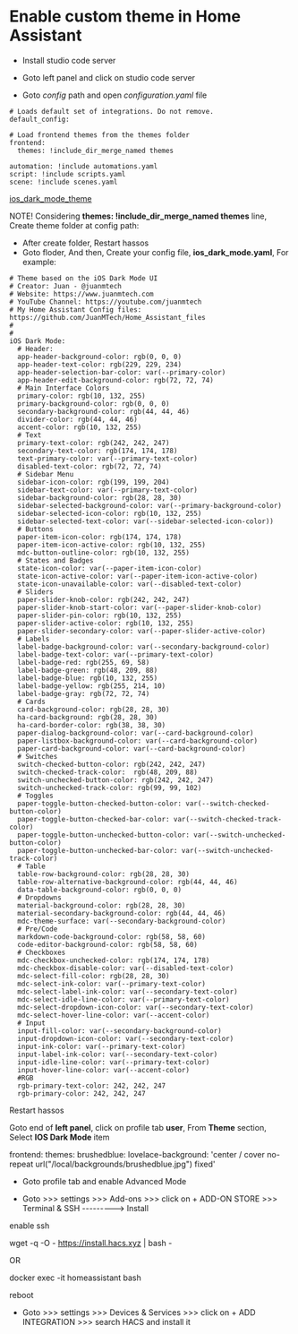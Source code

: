 # Enable custom theme in Home Assistant


- Install studio code server 

- Goto left panel and click on studio code server 

- Goto *config* path and open *configuration.yaml* file

```code
# Loads default set of integrations. Do not remove.
default_config:

# Load frontend themes from the themes folder
frontend:
  themes: !include_dir_merge_named themes

automation: !include automations.yaml
script: !include scripts.yaml
scene: !include scenes.yaml

```

[ios_dark_mode_theme](https://github.com/JuanMTech/ios_dark_mode_theme)

NOTE! Considering __themes: !include_dir_merge_named themes__ line, Create theme folder at config path:
- After create folder, Restart hassos
- Goto floder, And then, Create your config file, **ios_dark_mode.yaml**, For example:

```code
# Theme based on the iOS Dark Mode UI
# Creator: Juan - @juanmtech
# Website: https://www.juanmtech.com
# YouTube Channel: https://youtube.com/juanmtech
# My Home Assistant Config files: https://github.com/JuanMTech/Home_Assistant_files
#
#
iOS Dark Mode:
  # Header:
  app-header-background-color: rgb(0, 0, 0)
  app-header-text-color: rgb(229, 229, 234)
  app-header-selection-bar-color: var(--primary-color)
  app-header-edit-background-color: rgb(72, 72, 74)
  # Main Interface Colors
  primary-color: rgb(10, 132, 255)
  primary-background-color: rgb(0, 0, 0)
  secondary-background-color: rgb(44, 44, 46)
  divider-color: rgb(44, 44, 46)
  accent-color: rgb(10, 132, 255)
  # Text
  primary-text-color: rgb(242, 242, 247)
  secondary-text-color: rgb(174, 174, 178)
  text-primary-color: var(--primary-text-color)
  disabled-text-color: rgb(72, 72, 74)
  # Sidebar Menu
  sidebar-icon-color: rgb(199, 199, 204)
  sidebar-text-color: var(--primary-text-color)
  sidebar-background-color: rgb(28, 28, 30)
  sidebar-selected-background-color: var(--primary-background-color)
  sidebar-selected-icon-color: rgb(10, 132, 255)
  sidebar-selected-text-color: var(--sidebar-selected-icon-color))
  # Buttons
  paper-item-icon-color: rgb(174, 174, 178)
  paper-item-icon-active-color: rgb(10, 132, 255)
  mdc-button-outline-color: rgb(10, 132, 255)
  # States and Badges
  state-icon-color: var(--paper-item-icon-color)
  state-icon-active-color: var(--paper-item-icon-active-color)
  state-icon-unavailable-color: var(--disabled-text-color)
  # Sliders
  paper-slider-knob-color: rgb(242, 242, 247)
  paper-slider-knob-start-color: var(--paper-slider-knob-color)
  paper-slider-pin-color: rgb(10, 132, 255)
  paper-slider-active-color: rgb(10, 132, 255)
  paper-slider-secondary-color: var(--paper-slider-active-color)
  # Labels
  label-badge-background-color: var(--secondary-background-color)
  label-badge-text-color: var(--primary-text-color)
  label-badge-red: rgb(255, 69, 58)
  label-badge-green: rgb(48, 209, 88)
  label-badge-blue: rgb(10, 132, 255)
  label-badge-yellow: rgb(255, 214, 10)
  label-badge-gray: rgb(72, 72, 74)
  # Cards
  card-background-color: rgb(28, 28, 30)
  ha-card-background: rgb(28, 28, 30)
  ha-card-border-color: rgb(38, 38, 30)
  paper-dialog-background-color: var(--card-background-color)
  paper-listbox-background-color: var(--card-background-color)
  paper-card-background-color: var(--card-background-color)
  # Switches
  switch-checked-button-color: rgb(242, 242, 247)
  switch-checked-track-color:  rgb(48, 209, 88)
  switch-unchecked-button-color: rgb(242, 242, 247)
  switch-unchecked-track-color: rgb(99, 99, 102)
  # Toggles
  paper-toggle-button-checked-button-color: var(--switch-checked-button-color)
  paper-toggle-button-checked-bar-color: var(--switch-checked-track-color)
  paper-toggle-button-unchecked-button-color: var(--switch-unchecked-button-color)
  paper-toggle-button-unchecked-bar-color: var(--switch-unchecked-track-color)
  # Table
  table-row-background-color: rgb(28, 28, 30)
  table-row-alternative-background-color: rgb(44, 44, 46)
  data-table-background-color: rgb(0, 0, 0)
  # Dropdowns
  material-background-color: rgb(28, 28, 30)
  material-secondary-background-color: rgb(44, 44, 46)
  mdc-theme-surface: var(--secondary-background-color)
  # Pre/Code
  markdown-code-background-color: rgb(58, 58, 60)
  code-editor-background-color: rgb(58, 58, 60)
  # Checkboxes
  mdc-checkbox-unchecked-color: rgb(174, 174, 178)
  mdc-checkbox-disable-color: var(--disabled-text-color)
  mdc-select-fill-color: rgb(28, 28, 30)
  mdc-select-ink-color: var(--primary-text-color)
  mdc-select-label-ink-color: var(--secondary-text-color)
  mdc-select-idle-line-color: var(--primary-text-color)
  mdc-select-dropdown-icon-color: var(--secondary-text-color)
  mdc-select-hover-line-color: var(--accent-color)
  # Input
  input-fill-color: var(--secondary-background-color)
  input-dropdown-icon-color: var(--secondary-text-color)
  input-ink-color: var(--primary-text-color)
  input-label-ink-color: var(--secondary-text-color)
  input-idle-line-color: var(--primary-text-color)
  input-hover-line-color: var(--accent-color)
  #RGB
  rgb-primary-text-color: 242, 242, 247
  rgb-primary-color: 242, 242, 247
```

Restart hassos

Goto end of __left panel__, click on profile tab __user__, From __Theme__ section, Select __IOS Dark Mode__ item




frontend:
  themes:
    brushedblue:
      lovelace-background: 'center / cover no-repeat url("/local/backgrounds/brushedblue.jpg") fixed'



      


- Goto profile tab and enable Advanced Mode

- Goto >>> settings >>> Add-ons >>> click on + ADD-ON STORE >>> Terminal & SSH ---------> Install

enable ssh

wget -q -O - https://install.hacs.xyz | bash -

OR

docker exec -it homeassistant bash

reboot

- Goto >>> settings >>> Devices & Services >>> click on + ADD INTEGRATION >>> search HACS and install it













